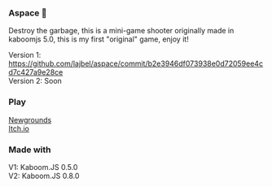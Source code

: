 ### Aspace 🚀

Destroy the garbage, this is a mini-game shooter originally made in kaboomjs 5.0, this is my first "original" game, enjoy it!

Version 1: https://github.com/lajbel/aspace/commit/b2e3946df073938e0d72059ee4cd7c427a9e28ce <br> 
Version 2: Soon

### Play

[Newgrounds](https://www.newgrounds.com/portal/view/801948) <br>
[Itch.io](https://lajbel.itch.io/aspace) <br>

### Made with

V1: Kaboom.JS 0.5.0 <br>
V2: Kaboom.JS 0.8.0
